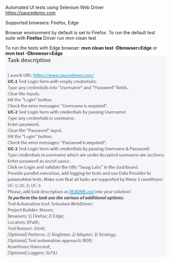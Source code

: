 Automated UI tests using Selenium Web Driver  
https://saucedemo.com


Supported browsers:  Firefox, Edge

Browser environment by default is set to Firefox. 
To run the default test suite with **Firefox** Driver run mvn clean test

To run the tests with Edge browser: 
**mvn clean test -Dbrowser=Edge** 
or  
**mvn test -Dbrowser=Edge**
![img.png](img.png)
